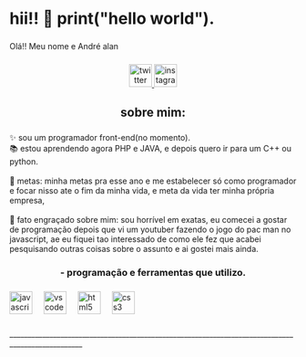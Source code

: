 <h1 align="left">hii!! 👋 print("hello world").</h1>

###

<p align="left">Olá!!  Meu nome e André alan</p>

###

<div align="center">
  <a href="https://x.com/aLanxshl" target="_blank">
    <img src="https://img.shields.io/static/v1?message=Twitter&logo=twitter&label=&color=000&logoColor=black&labelColor=&style=for-the-badge" height="40" alt="twitter logo"  />
  </a>
  <a href="https://www.instagram.com/an_alanps/" target="_blank">
    <img src="https://img.shields.io/static/v1?message=Instagram&logo=instagram&label=&color=E4405F&logoColor=white&labelColor=&style=for-the-badge" height="40" alt="instagram logo"  />
  </a>
</div>

###

<h2 align="center">sobre mim:</h2>

###

<p align="left">✨ sou um programador front-end(no momento).<br>📚 estou aprendendo agora PHP e JAVA, e depois quero ir para um C++ ou python.<br><br>🎯 metas: minha metas pra esse ano e me estabelecer só como programador e focar nisso ate o fim da minha vida, e meta da vida ter minha própria empresa,<br><br>🎲 fato engraçado sobre mim: sou horrível em exatas, eu comecei a gostar de programação depois que vi um  youtuber fazendo o jogo do pac man no javascript, ae eu fiquei tao interessado de como ele fez que acabei pesquisando outras coisas sobre o assunto e ai gostei mais ainda.</p>

###

<h3 align="center">- programação e ferramentas que utilizo.</h3>

###

<div align="left">
  <img src="https://cdn.jsdelivr.net/gh/devicons/devicon/icons/javascript/javascript-plain.svg" height="40" alt="javascript logo"  />
  <img width="12" />
  <img src="https://cdn.jsdelivr.net/gh/devicons/devicon/icons/vscode/vscode-original.svg" height="40" alt="vscode logo"  />
  <img width="12" />
  <img src="https://cdn.jsdelivr.net/gh/devicons/devicon/icons/html5/html5-plain-wordmark.svg" height="40" alt="html5 logo"  />
  <img width="12" />
  <img src="https://cdn.jsdelivr.net/gh/devicons/devicon/icons/css3/css3-plain-wordmark.svg" height="40" alt="css3 logo"  />
</div>

###

<p align="left">__________________________________________________________________________________________________</p>

###
